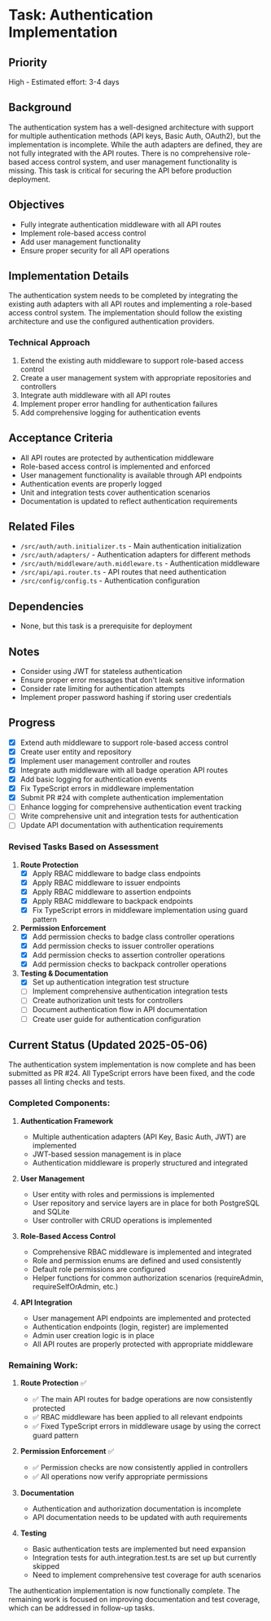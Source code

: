 # Task: Authentication Implementation

## Priority
High - Estimated effort: 3-4 days

## Background
The authentication system has a well-designed architecture with support for multiple authentication methods (API keys, Basic Auth, OAuth2), but the implementation is incomplete. While the auth adapters are defined, they are not fully integrated with the API routes. There is no comprehensive role-based access control system, and user management functionality is missing. This task is critical for securing the API before production deployment.

## Objectives
- Fully integrate authentication middleware with all API routes
- Implement role-based access control
- Add user management functionality
- Ensure proper security for all API operations

## Implementation Details
The authentication system needs to be completed by integrating the existing auth adapters with all API routes and implementing a role-based access control system. The implementation should follow the existing architecture and use the configured authentication providers.

### Technical Approach
1. Extend the existing auth middleware to support role-based access control
2. Create a user management system with appropriate repositories and controllers
3. Integrate auth middleware with all API routes
4. Implement proper error handling for authentication failures
5. Add comprehensive logging for authentication events

## Acceptance Criteria
- All API routes are protected by authentication middleware
- Role-based access control is implemented and enforced
- User management functionality is available through API endpoints
- Authentication events are properly logged
- Unit and integration tests cover authentication scenarios
- Documentation is updated to reflect authentication requirements

## Related Files
- `/src/auth/auth.initializer.ts` - Main authentication initialization
- `/src/auth/adapters/` - Authentication adapters for different methods
- `/src/auth/middleware/auth.middleware.ts` - Authentication middleware
- `/src/api/api.router.ts` - API routes that need authentication
- `/src/config/config.ts` - Authentication configuration

## Dependencies
- None, but this task is a prerequisite for deployment

## Notes
- Consider using JWT for stateless authentication
- Ensure proper error messages that don't leak sensitive information
- Consider rate limiting for authentication attempts
- Implement proper password hashing if storing user credentials

## Progress
- [x] Extend auth middleware to support role-based access control
- [x] Create user entity and repository
- [x] Implement user management controller and routes
- [x] Integrate auth middleware with all badge operation API routes
- [x] Add basic logging for authentication events
- [x] Fix TypeScript errors in middleware implementation
- [x] Submit PR #24 with complete authentication implementation
- [ ] Enhance logging for comprehensive authentication event tracking
- [ ] Write comprehensive unit and integration tests for authentication
- [ ] Update API documentation with authentication requirements

### Revised Tasks Based on Assessment
1. **Route Protection**
   - [x] Apply RBAC middleware to badge class endpoints
   - [x] Apply RBAC middleware to issuer endpoints
   - [x] Apply RBAC middleware to assertion endpoints
   - [x] Apply RBAC middleware to backpack endpoints
   - [x] Fix TypeScript errors in middleware implementation using guard pattern

2. **Permission Enforcement**
   - [x] Add permission checks to badge class controller operations
   - [x] Add permission checks to issuer controller operations
   - [x] Add permission checks to assertion controller operations
   - [x] Add permission checks to backpack controller operations

3. **Testing & Documentation**
   - [x] Set up authentication integration test structure
   - [ ] Implement comprehensive authentication integration tests
   - [ ] Create authorization unit tests for controllers
   - [ ] Document authentication flow in API documentation
   - [ ] Create user guide for authentication configuration

## Current Status (Updated 2025-05-06)

The authentication system implementation is now complete and has been submitted as PR #24. All TypeScript errors have been fixed, and the code passes all linting checks and tests.

### Completed Components:

1. **Authentication Framework**
   - Multiple authentication adapters (API Key, Basic Auth, JWT) are implemented
   - JWT-based session management is in place
   - Authentication middleware is properly structured and integrated

2. **User Management**
   - User entity with roles and permissions is implemented
   - User repository and service layers are in place for both PostgreSQL and SQLite
   - User controller with CRUD operations is implemented

3. **Role-Based Access Control**
   - Comprehensive RBAC middleware is implemented and integrated
   - Role and permission enums are defined and used consistently
   - Default role permissions are configured
   - Helper functions for common authorization scenarios (requireAdmin, requireSelfOrAdmin, etc.)

4. **API Integration**
   - User management API endpoints are implemented and protected
   - Authentication endpoints (login, register) are implemented
   - Admin user creation logic is in place
   - All API routes are properly protected with appropriate middleware

### Remaining Work:

1. **Route Protection** ✅
   - ✅ The main API routes for badge operations are now consistently protected
   - ✅ RBAC middleware has been applied to all relevant endpoints
   - ✅ Fixed TypeScript errors in middleware usage by using the correct guard pattern

2. **Permission Enforcement** ✅
   - ✅ Permission checks are now consistently applied in controllers
   - ✅ All operations now verify appropriate permissions

3. **Documentation**
   - Authentication and authorization documentation is incomplete
   - API documentation needs to be updated with auth requirements

4. **Testing**
   - Basic authentication tests are implemented but need expansion
   - Integration tests for auth.integration.test.ts are set up but currently skipped
   - Need to implement comprehensive test coverage for auth scenarios

The authentication implementation is now functionally complete. The remaining work is focused on improving documentation and test coverage, which can be addressed in follow-up tasks.
